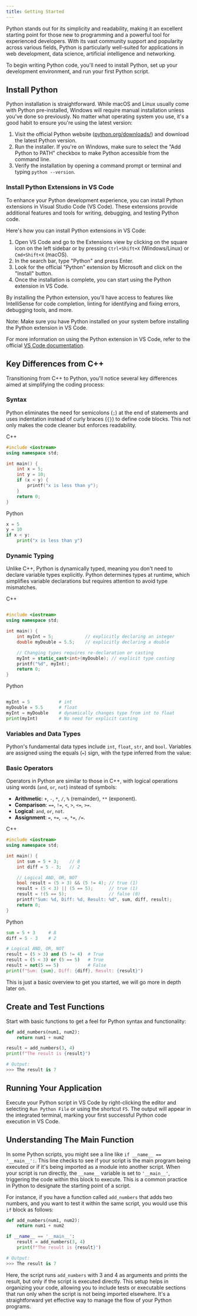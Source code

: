 ```yaml
---
title: Getting Started
---
```


Python stands out for its simplicity and readability, making it an excellent starting point for those new to programming and a powerful tool for experienced developers. With its vast community support and popularity across various fields, Python is particularly well-suited for applications in web development, data science, artificial intelligence and networking.

To begin writing Python code, you'll need to install Python, set up your development environment, and run your first Python script.

## Install Python

Python installation is straightforward. While macOS and Linux usually come with Python pre-installed, Windows will require manual installation unless you've done so previously. No matter what operating system you use, it's a good habit to ensure you're using the latest version:

1. Visit the official Python website ([python.org/downloads/](https://www.python.org/downloads/)) and download the latest Python version.
1. Run the installer. If you're on Windows, make sure to select the "Add Python to PATH" checkbox to make Python accessible from the command line.
1. Verify the installation by opening a command prompt or terminal and typing `python --version`.

### Install Python Extensions in VS Code

To enhance your Python development experience, you can install Python extensions in Visual Studio Code (VS Code). These extensions provide additional features and tools for writing, debugging, and testing Python code.

Here's how you can install Python extensions in VS Code:

1. Open VS Code and go to the Extensions view by clicking on the square icon on the left sidebar or by pressing `Ctrl+Shift+X` (Windows/Linux) or `Cmd+Shift+X` (macOS).
2. In the search bar, type "Python" and press Enter.
3. Look for the official "Python" extension by Microsoft and click on the "Install" button.
4. Once the installation is complete, you can start using the Python extension in VS Code.

By installing the Python extension, you'll have access to features like IntelliSense for code completion, linting for identifying and fixing errors, debugging tools, and more.

Note: Make sure you have Python installed on your system before installing the Python extension in VS Code.

For more information on using the Python extension in VS Code, refer to the official [VS Code documentation](https://code.visualstudio.com/docs/languages/python).

## Key Differences from C++

Transitioning from C++ to Python, you'll notice several key differences aimed at simplifying the coding process:

### Syntax

Python eliminates the need for semicolons (`;`) at the end of statements and uses indentation instead of curly braces (`{}`) to define code blocks. This not only makes the code cleaner but enforces readability.

C++

```cpp
#include <iostream>
using namespace std;

int main() {
    int x = 5;
    int y = 10;
    if (x < y) {
        printf("x is less than y");
    }
    return 0;
}
```

Python

```py
x = 5
y = 10
if x < y:
    print("x is less than y")
```

### Dynamic Typing

Unlike C++, Python is dynamically typed, meaning you don't need to declare variable types explicitly. Python determines types at runtime, which simplifies variable declarations but requires attention to avoid type mismatches.

C++

```cpp

#include <iostream>
using namespace std;

int main() {
    int myInt = 5;            // explicitly declaring an integer
    double myDouble = 5.5;    // explicitly declaring a double

    // Changing types requires re-declaration or casting
    myInt = static_cast<int>(myDouble); // explicit type casting
    printf("%d", myInt);
    return 0;
}
```

Python

```python

myInt = 5           # int
myDouble = 5.5      # float
myInt = myDouble    # dynamically changes type from int to float
print(myInt)        # No need for explicit casting
```

### Variables and Data Types

Python's fundamental data types include `int`, `float`, `str`, and `bool`. Variables are assigned using the equals (`=`) sign, with the type inferred from the value:

### Basic Operators

Operators in Python are similar to those in C++, with logical operations using words (`and`, `or`, `not`) instead of symbols:

- **Arithmetic**: `+`, `-`, `*`, `/`, `%` (remainder), `**` (exponent).
- **Comparison**: `==`, `!=`, `<`, `>`, `<=`, `>=`.
- **Logical**: `and`, `or`, `not`.
- **Assignment**: `=`, `+=`, `-=`, `*=`, `/=`.

C++

```cpp
#include <iostream>
using namespace std;

int main() {
    int sum = 5 + 3;    // 8
    int diff = 5 - 3;   // 2

    // Logical AND, OR, NOT
    bool result = (5 > 3) && (5 != 4); // true (1)
    result = (5 < 3) || (5 == 5);      // true (1)
    result = !(5 == 5);                // false (0)
    printf("Sum: %d, Diff: %d, Result: %d", sum, diff, result);
    return 0;
}
```

Python

```python
sum = 5 + 3     # 8
diff = 5 - 3    # 2

# Logical AND, OR, NOT
result = (5 > 3) and (5 != 4)  # True
result = (5 < 3) or (5 == 5)   # True
result = not(5 == 5)           # False
print(f"Sum: {sum}, Diff: {diff}, Result: {result}")
```

This is just a basic overview to get you started, we will go more in depth later on.

## Create and Test Functions

Start with basic functions to get a feel for Python syntax and functionality:

```python
def add_numbers(num1, num2):
    return num1 + num2

result = add_numbers(3, 4)
print(f"The result is {result}")

# Output:
>>> The result is 7
```

## Running Your Application

Execute your Python script in VS Code by right-clicking the editor and selecting `Run Python File` or using the shortcut `F5`. The output will appear in the integrated terminal, marking your first successful Python code execution in VS Code.

## Understanding The Main Function

In some Python scripts, you might see a line like `if __name__ == '__main__':`. This line checks to see if your script is the main program being executed or if it's being imported as a module into another script. When your script is run directly, the `__name__` variable is set to `'__main__'`, triggering the code within this block to execute. This is a common practice in Python to designate the starting point of a script.

For instance, if you have a function called `add_numbers` that adds two numbers, and you want to test it within the same script, you would use this `if` block as follows:

```python
def add_numbers(num1, num2):
    return num1 + num2

if __name__ == '__main__':
    result = add_numbers(3, 4)
    print(f"The result is {result}")

# Output:
>>> The result is 7
```

Here, the script runs `add_numbers` with 3 and 4 as arguments and prints the result, but only if the script is executed directly. This setup helps in organizing your code, allowing you to include tests or executable sections that run only when the script is not being imported elsewhere. It's a straightforward yet effective way to manage the flow of your Python programs.
